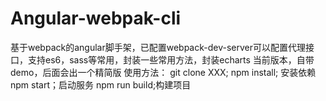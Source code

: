 # Angular-webpak-cli
基于webpack的angular脚手架，已配置webpack-dev-server可以配置代理接口，支持es6，sass等常用，封装一些常用方法，封装echarts
当前版本，自带demo，后面会出一个精简版
使用方法：
git clone XXX;
npm install; 安装依赖
npm start；启动服务
npm run build;构建项目
